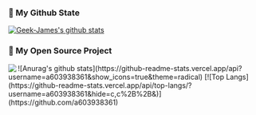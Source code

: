 
### 🌈 My Github State

[![Geek-James's github stats](https://github-readme-stats.vercel.app/api?username=a603938361&show_icons=true&title_color=fff&icon_color=79ff97&text_color=9f9f9f&bg_color=151515)](https://github.com/anuraghazra/github-readme-stats)
### 🎉 My Open Source Project

<a href="https://github.com/Geek-James/ddBuy">
  <img align="left" src="https://github-readme-stats.anuraghazra1.vercel.app/api/pin/?username=a603938361&repo=ddbuy&show_icons=true&title_color=fff&icon_color=79ff97&text_color=9f9f9f&bg_color=151515" />
</a>
![Anurag's github stats](https://github-readme-stats.vercel.app/api?username=a603938361&show_icons=true&theme=radical)
[![Top Langs](https://github-readme-stats.vercel.app/api/top-langs/?username=a603938361&hide=c,c%2B%2B&)](https://github.com/a603938361)
